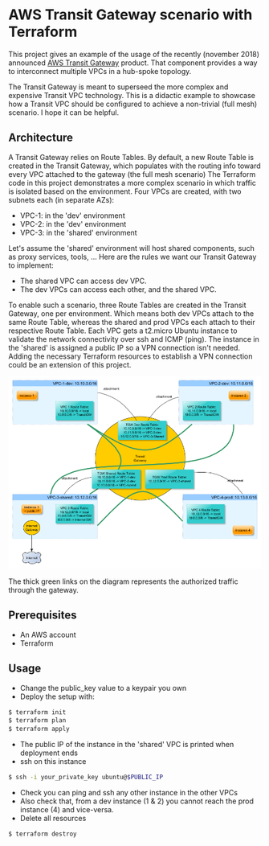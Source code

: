 AWS Transit Gateway scenario with Terraform
===========================================

This project gives an example of the usage of the recently (november 2018) announced [AWS Transit Gateway](https://aws.amazon.com/transit-gateway/) product. That component provides a way to interconnect multiple VPCs in a hub-spoke topology.

The Transit Gateway is meant to superseed the more complex and expensive Transit VPC technology. This is a didactic example to showcase how a Transit VPC should be configured to achieve a non-trivial (full mesh) scenario. I hope it can be helpful.

Architecture
------------

A Transit Gateway relies on Route Tables. By default, a new Route Table is created in the Transit Gateway, which populates with the routing info toward every VPC attached to the gateway (the full mesh scenario)
The Terraform code in this project demonstrates a more complex scenario in which traffic is isolated based on the environment. Four VPCs are created, with two subnets each (in separate AZs):
* VPC-1: in the 'dev' environment
* VPC-2: in the 'dev' environment
* VPC-3: in the 'shared' environment

Let's assume the 'shared' environment will host shared components, such as proxy services, tools, ... Here are the rules we want our Transit Gateway to implement:
* The shared VPC can access dev VPC.
* The dev VPCs can access each other, and the shared VPC.

To enable such a scenario, three Route Tables are created in the Transit Gateway, one per environment. Which means both dev VPCs attach to the same Route Table, whereas the shared and prod VPCs each attach to their respective Route Table. Each VPC gets a t2.micro Ubuntu instance to validate the network connectivity over ssh and ICMP (ping). The instance in the 'shared' is assigned a public IP so a VPN connection isn't needed. Adding the necessary Terraform resources to establish a VPN connection could be an extension of this project.

![transit-gateway-architecture](./doc/transit-gateway.png?raw=true "Transit Gateway Architecture")

The thick green links on the diagram represents the authorized traffic through the gateway.

Prerequisites
-------------

* An AWS account
* Terraform


Usage
-----

* Change the public_key value to a keypair you own
* Deploy the setup with:
```sh
$ terraform init
$ terraform plan
$ terraform apply
```
* The public IP of the instance in the 'shared' VPC is printed when deployment ends
* ssh on this instance
```sh
$ ssh -i your_private_key ubuntu@$PUBLIC_IP
```
* Check you can ping and ssh any other instance in the other VPCs
* Also check that, from a dev instance (1 & 2) you cannot reach the prod instance (4) and vice-versa.
* Delete all resources
```sh
$ terraform destroy
```
